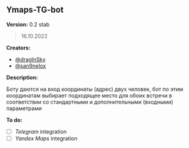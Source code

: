 ## Ymaps-TG-bot
<!-- Let's rename \*oop-console-bot\* to \*Ymaps-TG-bot\*. -->
**Version:** 0.2 stab
> 16.10.2022

**Creators:**
- [@dragInSky](https://github.com/dragInSky)
- [@san9nelox](https://github.com/san9nelox)

**Description:**

Боту даются на вход координаты (адрес) двух человек, бот по этим координатам выбирает подходящее место для обоих встречи в соответствии со стандартными и дополнительными (входными) параметрами

**To do:**
- [ ] *Telegram* integration
- [ ] *Yandex Maps* integration

